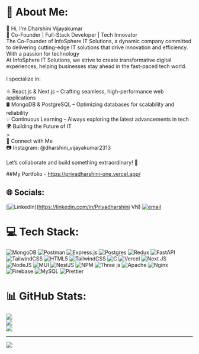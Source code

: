 # 💫 About Me:
👋 Hi, I'm Dharshini Vijayakumar<br>🚀 Co-Founder | Full-Stack Developer | Tech Innovator<br>The Co-Founder of InfoSphere IT Solutions, a dynamic company committed to delivering cutting-edge IT solutions that drive innovation and efficiency. With a passion for technology<br>At InfoSphere IT Solutions, we strive to create transformative digital experiences, helping businesses stay ahead in the fast-paced tech world.<br><br>I specialize in:<br><br>⚛ React.js & Next.js – Crafting seamless, high-performance web applications<br>🛢 MongoDB & PostgreSQL – Optimizing databases for scalability and reliability<br>💡 Continuous Learning – Always exploring the latest advancements in tech<br>🌍 Building the Future of IT<br>><br>📲 Connect with Me<br>📷 Instagram: @dharshini_vijayakumar2313<br><br>Let’s collaborate and build something extraordinary! 🚀

##My Portfolio - https://priyadharshini-one.vercel.app/


## 🌐 Socials:
[![LinkedIn](https://img.shields.io/badge/LinkedIn-%230077B5.svg?logo=linkedin&logoColor=white)](https://linkedin.com/in/Priyadharshini VN)
[![email](https://img.shields.io/badge/Email-D14836?logo=gmail&logoColor=white)](mailto:vn.dharshini@gmail.com) 

# 💻 Tech Stack:
![MongoDB](https://img.shields.io/badge/MongoDB-%234ea94b.svg?style=for-the-badge&logo=mongodb&logoColor=white) ![Postman](https://img.shields.io/badge/Postman-FF6C37?style=for-the-badge&logo=postman&logoColor=white) ![Express.js](https://img.shields.io/badge/express.js-%23404d59.svg?style=for-the-badge&logo=express&logoColor=%2361DAFB) ![Postgres](https://img.shields.io/badge/postgres-%23316192.svg?style=for-the-badge&logo=postgresql&logoColor=white) ![Redux](https://img.shields.io/badge/redux-%23593d88.svg?style=for-the-badge&logo=redux&logoColor=white) ![FastAPI](https://img.shields.io/badge/FastAPI-005571?style=for-the-badge&logo=fastapi) ![TailwindCSS](https://img.shields.io/badge/tailwindcss-%2338B2AC.svg?style=for-the-badge&logo=tailwind-css&logoColor=white) ![HTML5](https://img.shields.io/badge/html5-%23E34F26.svg?style=for-the-badge&logo=html5&logoColor=white) ![TailwindCSS](https://img.shields.io/badge/tailwindcss-%2338B2AC.svg?style=for-the-badge&logo=tailwind-css&logoColor=white) ![C](https://img.shields.io/badge/c-%2300599C.svg?style=for-the-badge&logo=c&logoColor=white) ![Vercel](https://img.shields.io/badge/vercel-%23000000.svg?style=for-the-badge&logo=vercel&logoColor=white) ![Next JS](https://img.shields.io/badge/Next-black?style=for-the-badge&logo=next.js&logoColor=white) ![NodeJS](https://img.shields.io/badge/node.js-6DA55F?style=for-the-badge&logo=node.js&logoColor=white) ![MUI](https://img.shields.io/badge/MUI-%230081CB.svg?style=for-the-badge&logo=mui&logoColor=white) ![NestJS](https://img.shields.io/badge/nestjs-%23E0234E.svg?style=for-the-badge&logo=nestjs&logoColor=white) ![NPM](https://img.shields.io/badge/NPM-%23CB3837.svg?style=for-the-badge&logo=npm&logoColor=white) ![Three js](https://img.shields.io/badge/threejs-black?style=for-the-badge&logo=three.js&logoColor=white) ![Apache](https://img.shields.io/badge/apache-%23D42029.svg?style=for-the-badge&logo=apache&logoColor=white) ![Nginx](https://img.shields.io/badge/nginx-%23009639.svg?style=for-the-badge&logo=nginx&logoColor=white) ![Firebase](https://img.shields.io/badge/firebase-a08021?style=for-the-badge&logo=firebase&logoColor=ffcd34) ![MySQL](https://img.shields.io/badge/mysql-4479A1.svg?style=for-the-badge&logo=mysql&logoColor=white) ![Prettier](https://img.shields.io/badge/prettier-%23F7B93E.svg?style=for-the-badge&logo=prettier&logoColor=black)
# 📊 GitHub Stats:
![](https://github-readme-stats.vercel.app/api?username=Priyadharshini2310&theme=dark&hide_border=false&include_all_commits=true&count_private=true)<br/>
![](https://nirzak-streak-stats.vercel.app/?user=Priyadharshini2310&theme=dark&hide_border=false)<br/>
![](https://github-readme-stats.vercel.app/api/top-langs/?username=Priyadharshini2310&theme=dark&hide_border=false&include_all_commits=true&count_private=true&layout=compact)

---
[![](https://visitcount.itsvg.in/api?id=Priyadharshini2310&icon=0&color=9)](https://visitcount.itsvg.in)

<!-- Proudly created with GPRM ( https://gprm.itsvg.in ) -->
